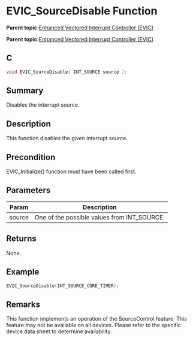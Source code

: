 # EVIC\_SourceDisable Function

**Parent topic:**[Enhanced Vectored Interrupt Controller \(EVIC\)](GUID-F600AF2E-CCDD-4C57-B5AC-8D75DD1750C7.md)

**Parent topic:**[Enhanced Vectored Interrupt Controller \(EVIC\)](GUID-F73A6EB5-AB84-4109-9378-DBC108AD5B30.md)

## C

```c
void EVIC_SourceDisable( INT_SOURCE source );
```

## Summary

Disables the interrupt source.

## Description

This function disables the given interrupt source.

## Precondition

EVIC\_Initialize\(\) function must have been called first.

## Parameters

|Param|Description|
|-----|-----------|
|source|One of the possible values from INT\_SOURCE.|

## Returns

None.

## Example

```c
EVIC_SourceDisable(INT_SOURCE_CORE_TIMER);
```

## Remarks

This function implements an operation of the SourceControl feature. This feature may not be available on all devices. Please refer to the specific device data sheet to determine availability.


